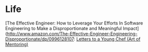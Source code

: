 # Life
[The Effective Engineer: How to Leverage Your Efforts In Software Engineering to Make a Disproportionate and Meaningful Impact](http://www.amazon.com/The-Effective-Engineer-Engineering-Disproportionate/dp/0996128107:
[Letters to a Young Chef (Art of Mentoring)](http://www.amazon.com/Letters-Young-Chef-Art-Mentoring/dp/0465007775)

